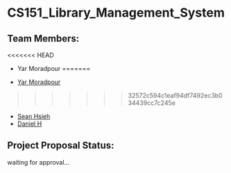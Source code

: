 # CS151_Library_Management_System

## Team Members:
<<<<<<< HEAD
- Yar Moradpour
=======

- [Yar Moradpour](https://github.com/khmorad)
>>>>>>> 32572c594c1eaf94df7492ec3b034439cc7c245e
- [Sean Hsieh](https://github.com/ShangchenHsieh)
- [Daniel H](https://github.com/dh0169)

## Project Proposal Status:

waiting for approval...

